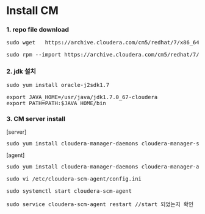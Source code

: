 # Install CM

### 1. repo file download
<pre>
sudo wget	https://archive.cloudera.com/cm5/redhat/7/x86_64/cm/cloudera-manager.repo -P /etc/yum.repos.d/

sudo rpm --import https://archive.cloudera.com/cm5/redhat/7/x86_64/cm/RPM-GPG-KEY-cloudera
</pre>

### 2. jdk 설치
<pre>
sudo yum install oracle-j2sdk1.7

export JAVA_HOME=/usr/java/jdk1.7.0_67-cloudera
export PATH=PATH:$JAVA_HOME/bin
</pre>

### 3. CM server install
[server]
<pre>
sudo yum install cloudera-manager-daemons cloudera-manager-server
</pre>

[agent]
<pre>
sudo yum install cloudera-manager-daemons cloudera-manager-agent

sudo vi /etc/cloudera-scm-agent/config.ini

sudo systemctl start cloudera-scm-agent

sudo service cloudera-scm-agent restart //start 되었는지 확인
</pre>
